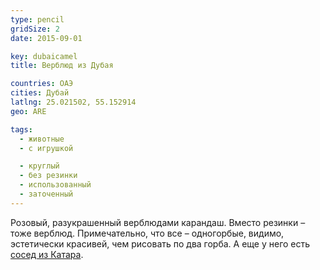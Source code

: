```yaml
---
type: pencil
gridSize: 2
date: 2015-09-01

key: dubaicamel
title: Верблюд из Дубая

countries: ОАЭ
cities: Дубай
latlng: 25.021502, 55.152914
geo: ARE

tags:
  - животные
  - с игрушкой

  - круглый
  - без резинки
  - использованный
  - заточенный
---
```


Розовый, разукрашенный верблюдами карандаш. Вместо резинки – тоже верблюд. Примечательно, что все – одногорбые, видимо, эстетически красивей, чем рисовать по два горба. А еще у него есть [сосед из Катара](?display=camels-in-qatar).
